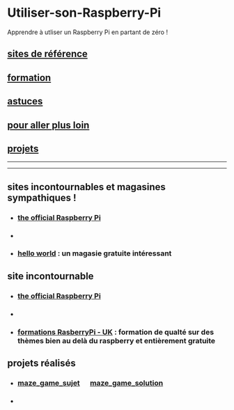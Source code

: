 # Utiliser-son-Raspberry-Pi
Apprendre à utliser un Raspberry Pi en partant de zéro !


## [sites de référence](#sites)

## [formation](#formation)

## [astuces](#astuce)

## [pour aller plus loin](#loin)

## [projets](#projet)


------------------------------------------------------------------------------------------------
------------------------------------------------------------------------------------------------
## <a name="sites ou magasines"></a> sites incontournables et magasines sympathiques !
* ### [the official Raspberry Pi](https://www.raspberrypi.org/)
* ### []()

* ### [hello world](https://helloworld.raspberrypi.org/) : un magasie gratuite intéressant


## <a name="sites"></a> site incontournable
* ### [the official Raspberry Pi](https://www.raspberrypi.org/)
* ### []()


* ### [formations RasberryPi - UK](https://www.raspberrypi.org/training/online/) : formation de qualté sur des thèmes bien au delà du raspberry et entièrement gratuite

## <a name="projet"></a> projets réalisés
* ### [maze_game_sujet](https://github.com/Math13Net/Utiliser-son-Raspberry-Pi/blob/master/maze_game_solution.pdf) &nbsp;&nbsp;&nbsp;&nbsp;&nbsp;[maze_game_solution](https://github.com/Math13Net/Utiliser-son-Raspberry-Pi/blob/master/maze_game_solution.py)
* ### []() 
